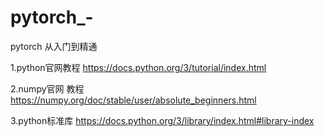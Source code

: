 # pytorch_-
pytorch 从入门到精通

1.python官网教程 https://docs.python.org/3/tutorial/index.html

2.numpy官网 教程 https://numpy.org/doc/stable/user/absolute_beginners.html

3.python标准库 https://docs.python.org/3/library/index.html#library-index
